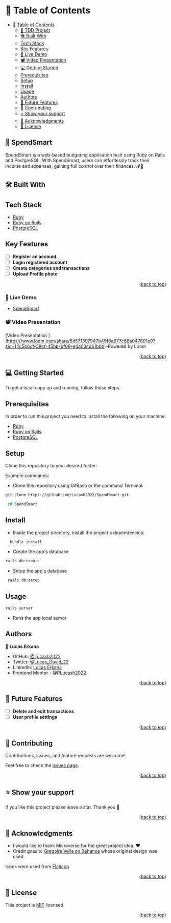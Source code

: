 # 📗 Table of Contents

- [📗 Table of Contents](#-table-of-contents)
  - [📖 TDD Project ](#-oop-school-library--)
  - [🛠 Built With ](#-built-with-)
  - [Tech Stack ](#tech-stack-)
  - [Key Features](#key-features)
  - [🚀 Live Demo](#live-demo)
  - [📽️ Video Presentation](#video)
  - [💻 Getting Started ](#-getting-started-)
  - [Prerequisites](#prerequisites)
  - [Setup](#setup)
  - [Install](#install)
  - [Usage](#usage)
  - [Authors ](#authors-)
  - [🔭 Future Features ](#-future-features-)
  - [🤝 Contributing ](#-contributing-)
  - [⭐️ Show your support ](#️-show-your-support-)
  - [🙏 Acknowledgments ](#-acknowledgments-)
  - [📝 License ](#-license-)

## 📖 SpendSmart<a name="about-project"></a>
SpendSmart is a web-based budgeting application built using Ruby on Rails and PostgreSQL. With SpendSmart, users can effortlessly track their income and expenses, gaining full control over their finances. 💰💼

## 🛠 Built With <a name="built-with"></a>

## Tech Stack <a name="tech-stack"></a>

- [Ruby](https://www.ruby-lang.org/en/)
- [Ruby on Rails](https://rubyonrails.org/)
- [PostgreSQL](https://www.postgresql.org/)

## Key Features

- [ ] **Register an account**
- [ ] **Login registered account**
- [ ] **Create categories and transactions**
- [ ] **Upload Profile photo**

<p align="right">(<a href="#readme-top">back to top</a>)</p>

### 🚀 Live Demo <a name="live-demo"></a>

- [SpendSmart](#)

### 📽️ Video Presentation <a name="video"></a>

[Video Presentation ] (https://www.loom.com/share/5d571397947b49f0a677c66a047801e0?sid=14c5b6cf-58cf-45bb-bf08-e4a63cb61bbb)-Powered by Loom

<p align="right">(<a href="#readme-top">back to top</a>)</p>

## 💻 Getting Started <a name="getting-started"></a>

To get a local copy up and running, follow these steps.

## Prerequisites

In order to run this project you need to install the following on your machine:
- [Ruby](https://www.ruby-lang.org/en/)
- [Ruby on Rails](https://rubyonrails.org/)
- [PostgreSQL](https://www.postgresql.org/)

## Setup

Clone this repository to your desired folder:

Example commands:

-  Clone this repository using GitBash or the command Terminal:

```sh
git clone https://github.com/Lucash2022/SpendSmart.git

 cd SpendSmart
```

## Install

- Inside the project directory, install the project's dependencies:

```sh
  bundle install 
```

- Create the app's database

```sh
rails db:create
```
   
- Setup the app's database
  
```sh
 rails db:setup
```
## Usage

```sh
rails server
```
- Runs the app local server


## Authors <a name="authors"></a>

👤 **Lucas Erkana**

- GitHub: [@Lucash2022](https://github.com/Lucash2022)
- Twitter: [@Lucas_David_22](https://twitter.com/@Lucas_David_22)
- LinkedIn: [Lucas Erkana](https://www.linkedin.com/in/lucas-erkana/)
- Frontend Mentor - [@PLucash2022](https://www.frontendmentor.io/profile/Lucash2022)

<p align="right">(<a href="#readme-top">back to top</a>)</p>

## 🔭 Future Features <a name="future-features"></a>

- [ ] **Delete and edit transactions**
- [ ] **User profile settings**

<p align="right">(<a href="#readme-top">back to top</a>)</p>

## 🤝 Contributing <a name="contributing"></a>

Contributions, issues, and feature requests are welcome!

Feel free to check the [issues page](https://github.com/Lucash2022/SpendSmart/issues).

<p align="right">(<a href="#readme-top">back to top</a>)</p>

## ⭐️ Show your support <a name="support"></a>

If you like this project please leave a star. Thank you 🙏

<p align="right">(<a href="#readme-top">back to top</a>)</p>

## 🙏 Acknowledgments <a name="acknowledgements"></a>

- I would like to thank Microverse for the great project idea. ❤️
 - Credit goes to [Gregoire Vella on Behance](https://www.behance.net/gregoirevella) whose original design was used.

 Icons were used from [Flaticon](https://www.flaticon.com/)

<p align="right">(<a href="#readme-top">back to top</a>)</p>

## 📝 License <a name="license"></a>

This project is [MIT](./LICENSE) licensed.


<p align="right">(<a href="#readme-top">back to top</a>)</p>
